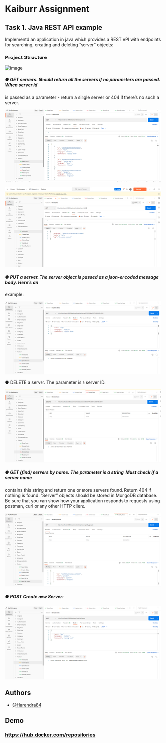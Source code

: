 
# Kaiburr Assignment

## Task 1. Java REST API example
Implementd an application in java which provides a REST API with endpoints for searching,
creating and deleting “server” objects:

### Project Structure

![image](https://user-images.githubusercontent.com/82948471/203550054-61f2cee8-9bae-4234-a712-072446687b22.png)

##### ● GET servers. Should return all the servers if no parameters are passed. When server id
is passed as a parameter - return a single server or 404 if there’s no such a server.

![Get All Server](https://raw.githubusercontent.com/Harendra84/assignment-kaiburr/main/screenshots/backend/get-all-data.png)

![404 Error server](https://raw.githubusercontent.com/Harendra84/assignment-kaiburr/main/screenshots/backend/404.png)

##### ● PUT a server. The server object is passed as a json-encoded message body. Here’s an
example:

![Update Server](https://raw.githubusercontent.com/Harendra84/assignment-kaiburr/main/screenshots/backend/put-data.png)

● DELETE a server. The parameter is a server ID.

![Delete Server](https://raw.githubusercontent.com/Harendra84/assignment-kaiburr/main/screenshots/backend/delete-data.png)

##### ● GET (find) servers by name. The parameter is a string. Must check if a server name
contains this string and return one or more servers found. Return 404 if nothing is found.
“Server” objects should be stored in MongoDB database.
Be sure that you can show how your application responds to requests using postman, curl or
any other HTTP client.

![Get server by name](https://raw.githubusercontent.com/Harendra84/assignment-kaiburr/main/screenshots/backend/data-by-name.png)

##### ● POST Create new Server:

![Post Server](https://raw.githubusercontent.com/Harendra84/assignment-kaiburr/main/screenshots/backend/post-data.png)


## Authors

- [@Harendra84](https://github.com/Harendra84)


## Demo

### https://hub.docker.com/repositories

